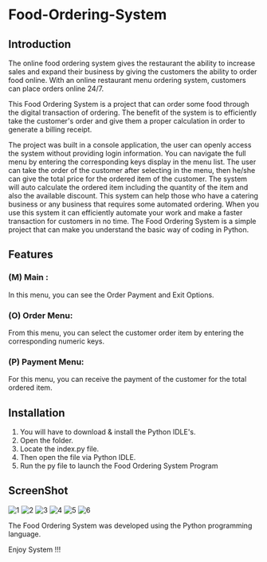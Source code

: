 # Food-Ordering-System
## Introduction
The online food ordering system gives the restaurant the ability to increase sales and expand their business by giving the customers the ability to order food online. With an online restaurant menu ordering system, customers can place orders online 24/7.

This Food Ordering System is a project that can order some food through the digital transaction of ordering. The benefit of the system is to efficiently take the customer's order and give them a proper calculation in order to generate a billing receipt.

The project was built in a console application, the user can openly access the system without providing login information. You can navigate the full menu by entering the corresponding keys display in the menu list. The user can take the order of the customer after selecting in the menu, then he/she can give the total price for the ordered item of the customer. The system will auto calculate the ordered item including the quantity of the item and also the available discount. This system can help those who have a catering business or any business that requires some automated ordering. When you use this system it can efficiently automate your work and make a faster transaction for customers in no time. The Food Ordering System is a simple project that can make you understand the basic way of coding in Python.

## Features
### (M) Main :
In this menu, you can see the Order Payment and Exit Options.

### (O) Order Menu:
From this menu, you can select the customer order item by entering the corresponding numeric keys.

### (P) Payment Menu:
For this menu, you can receive the payment of the customer for the total ordered item.

## Installation
1.	You will have to download & install the Python IDLE's.
2.	Open the folder.
3.	Locate the index.py file.
4.	Then open the file via Python IDLE.
5.	Run the py file to launch the Food Ordering System Program

## ScreenShot
![1](https://user-images.githubusercontent.com/86470947/145719753-19687441-749c-4049-a03c-dc9ed118f235.jpg)
![2](https://user-images.githubusercontent.com/86470947/145719759-026a89cd-c088-4125-9069-04c9568afac9.jpg)
![3](https://user-images.githubusercontent.com/86470947/145719767-4656ae08-7838-46f9-9409-73d0528cd4f1.jpg)
![4](https://user-images.githubusercontent.com/86470947/145719775-0fc55e9b-d5df-4846-97c3-eff61d18d158.jpg)
![5](https://user-images.githubusercontent.com/86470947/145719787-154969f5-86ec-4271-9883-3ece434a66fb.jpg)
![6](https://user-images.githubusercontent.com/86470947/145719793-675d677e-bb98-47aa-a71c-d8325b8cad54.jpg)

The Food Ordering System was developed using the Python programming language.

Enjoy System !!!
